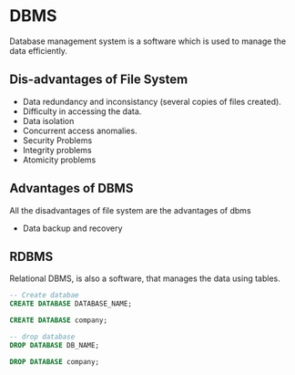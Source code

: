 # DBMS

Database management system is a software which is used to manage the data efficiently.

## Dis-advantages of File System

- Data redundancy and inconsistancy (several copies of files created).
- Difficulty in accessing the data.
- Data isolation
- Concurrent access anomalies.
- Security Problems
- Integrity problems
- Atomicity problems

## Advantages of DBMS

All the disadvantages of file system are the advantages of dbms

- Data backup and recovery

## RDBMS

Relational DBMS, is also a software, that manages the data using tables.

```sql
-- Create databae
CREATE DATABASE DATABASE_NAME;

CREATE DATABASE company;
```

```sql
-- drop database
DROP DATABASE DB_NAME;

DROP DATABASE company;


```
